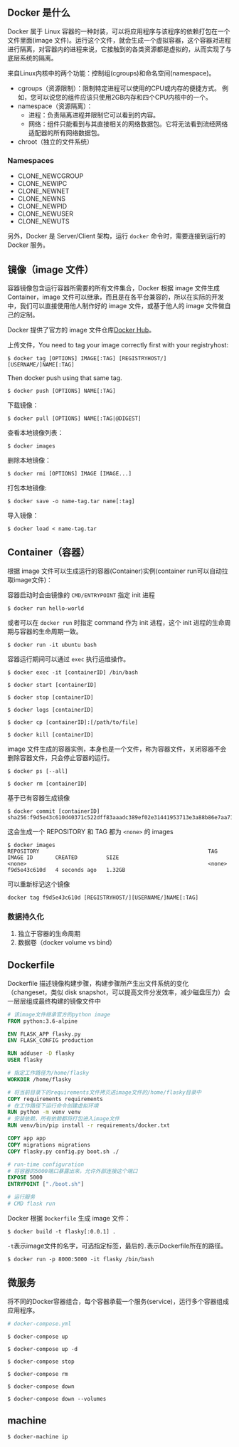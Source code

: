 ## Docker 是什么

Docker 属于 Linux 容器的一种封装，可以将应用程序与该程序的依赖打包在一个文件里面(image 文件)。运行这个文件，就会生成一个虚拟容器，这个容器对进程进行隔离，对容器内的进程来说，它接触到的各类资源都是虚拟的，从而实现了与底层系统的隔离。

来自Linux内核中的两个功能：控制组(cgroups)和命名空间(namespace)。

* cgroups（资源限制）：限制特定进程可以使用的CPU或内存的便捷方式。 例如，您可以说您的组件应该只使用2GB内存和四个CPU内核中的一个。
* namespace（资源隔离）：
    * 进程：负责隔离进程并限制它可以看到的内容。
    * 网络：组件只能看到与其直接相关的网络数据包。它将无法看到流经网络适配器的所有网络数据包。
* chroot（独立的文件系统）

### Namespaces

* CLONE_NEWCGROUP
* CLONE_NEWIPC
* CLONE_NEWNET
* CLONE_NEWNS
* CLONE_NEWPID
* CLONE_NEWUSER
* CLONE_NEWUTS

另外，Docker 是 Server/Client 架构，运行 `docker` 命令时，需要连接到运行的 Docker 服务。

## 镜像（image 文件）

容器镜像包含运行容器所需要的所有文件集合，Docker 根据 image 文件生成 Container，image 文件可以继承，而且是在各平台兼容的，所以在实际的开发中，我们可以直接使用他人制作好的 image 文件，或基于他人的 image 文件做自己的定制。

Docker 提供了官方的 image 文件仓库[Docker Hub](https://hub.docker.com/)。

上传文件，You need to tag your image correctly first with your registryhost:

    $ docker tag [OPTIONS] IMAGE[:TAG] [REGISTRYHOST/][USERNAME/]NAME[:TAG]

Then docker push using that same tag.

    $ docker push [OPTIONS] NAME[:TAG]

下载镜像：

    $ docker pull [OPTIONS] NAME[:TAG|@DIGEST]

查看本地镜像列表：

    $ docker images

删除本地镜像：

    $ docker rmi [OPTIONS] IMAGE [IMAGE...]

打包本地镜像:

    $ docker save -o name-tag.tar name[:tag]

导入镜像：

    $ docker load < name-tag.tar

## Container（容器）

根据 image 文件可以生成运行的容器(Container)实例(container run可以自动拉取image文件)：

容器启动时会由镜像的 `CMD/ENTRYPOINT` 指定 init 进程

    $ docker run hello-world

或者可以在 `docker run` 时指定 command 作为 init 进程，这个 init 进程的生命周期与容器的生命周期一致。

    $ docker run -it ubuntu bash

容器运行期间可以通过 `exec` 执行运维操作。

    $ docker exec -it [containerID] /bin/bash

    $ docker start [containerID]

    $ docker stop [containerID]

    $ docker logs [containerID]

    $ docker cp [containerID]:[/path/to/file]

    $ docker kill [containerID]

image 文件生成的容器实例，本身也是一个文件，称为容器文件，关闭容器不会删除容器文件，只会停止容器的运行。

    $ docker ps [--all]

    $ docker rm [containerID]

基于已有容器生成镜像

    $ docker commit [containerID]
    sha256:f9d5e43c610d40371c522dff83aaadc389ef02e31441953713e3a88b86e7aa71

这会生成一个 REPOSITORY 和 TAG 都为 `<none>` 的 images

    $ docker images
    REPOSITORY                                                     TAG                                                                          IMAGE ID       CREATED         SIZE
    <none>                                                         <none>                                                                       f9d5e43c610d   4 seconds ago   1.32GB

可以重新标记这个镜像

    docker tag f9d5e43c610d [REGISTRYHOST/][USERNAME/]NAME[:TAG]

### 数据持久化

1. 独立于容器的生命周期
2. 数据卷（docker volume vs bind）

## Dockerfile

Dockerfile 描述镜像构建步骤，构建步骤所产生出文件系统的变化（changeset，类似 disk snapshot，可以提高文件分发效率，减少磁盘压力）会一层层组成最终构建的镜像文件中

``` dockerfile
# 该image文件继承官方的python image
FROM python:3.6-alpine

ENV FLASK_APP flasky.py
ENV FLASK_CONFIG production

RUN adduser -D flasky
USER flasky

# 指定工作路径为/home/flasky
WORKDIR /home/flasky

# 将当前目录下的requirements文件拷贝进image文件的/home/flasky目录中
COPY requirements requirements
# 在工作路径下运行命令创建虚拟环境
RUN python -m venv venv
# 安装依赖，所有依赖都将打包进入image文件
RUN venv/bin/pip install -r requirements/docker.txt

COPY app app
COPY migrations migrations
COPY flasky.py config.py boot.sh ./

# run-time configuration
# 将容器的5000端口暴露出来，允许外部连接这个端口
EXPOSE 5000
ENTRYPOINT ["./boot.sh"]

# 运行服务
# CMD flask run
```

Docker 根据 `Dockerfile` 生成 image 文件：

    $ docker build -t flasky[:0.0.1] .

`-t`表示image文件的名字，可选指定标签，最后的`.`表示Dockerfile所在的路径。

    $ docker run -p 8000:5000 -it flasky /bin/bash

## 微服务

将不同的Docker容器组合，每个容器承载一个服务(service)，运行多个容器组成应用程序。

``` yaml
# docker-compose.yml
```

    $ docker-compose up

    $ docker-compose up -d

    $ docker-compose stop

    $ docker-compose rm

    $ docker-compose down

    $ docker-compose down --volumes

## machine

    $ docker-machine ip
